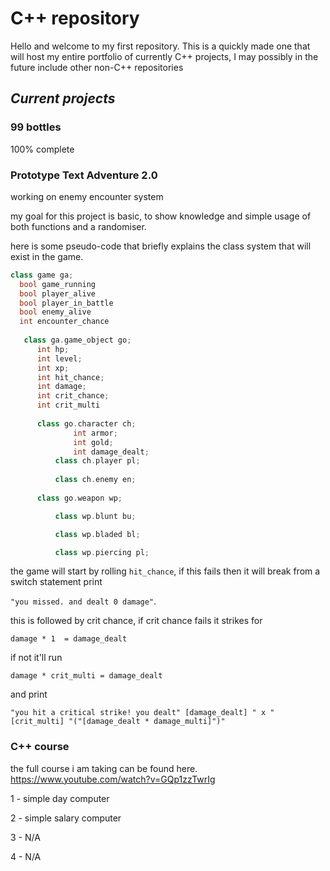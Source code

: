 # C++ repository
Hello and welcome to my first repository. This is a quickly made one that will host my entire portfolio of currently C++ projects, I may possibly in the future include other non-C++ repositories

## *Current projects*
### 99 bottles
100% complete 


### Prototype Text Adventure 2.0
working on enemy encounter system

my goal for this project is basic, to show knowledge and simple usage of both functions and a randomiser.

here is some pseudo-code that briefly explains the class system that will exist in the game.
```c++
class game ga;
  bool game_running
  bool player_alive
  bool player_in_battle
  bool enemy_alive
  int encounter_chance
  
   class ga.game_object go;
      int hp;
      int level;
      int xp;
      int hit_chance;
      int damage;
      int crit_chance;
      int crit_multi
      
      class go.character ch;
              int armor;
              int gold;
              int damage_dealt;
          class ch.player pl;
          
          class ch.enemy en;
  
      class go.weapon wp;

          class wp.blunt bu;

          class wp.bladed bl;

          class wp.piercing pl;
```
the game will start by rolling `hit_chance`, if this fails then it will break from a switch statement print 

`"you missed. and dealt 0 damage"`.

this is followed by crit chance, if crit chance fails it strikes for 

`damage * 1  = damage_dealt`

if not it'll run 

`damage * crit_multi = damage_dealt`

and print 

`"you hit a critical strike! you dealt" [damage_dealt] " x " [crit_multi] "("[damage_dealt * damage_multi]")"`


### C++ course
the full course i am taking can be found
here. https://www.youtube.com/watch?v=GQp1zzTwrIg 

1 - simple day computer

2 - simple salary computer

3 - N/A

4 - N/A
